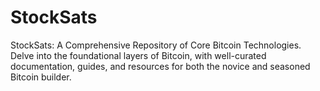 # StockSats
StockSats: A Comprehensive Repository of Core Bitcoin Technologies. Delve into the foundational layers of Bitcoin, with well-curated documentation, guides, and resources for both the novice and seasoned Bitcoin builder.
